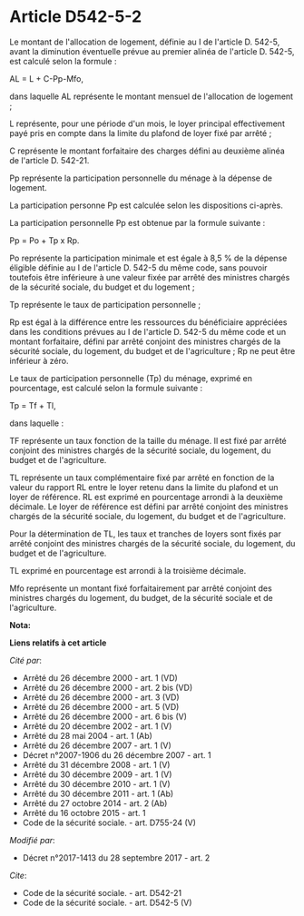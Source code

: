 # Article D542-5-2

Le montant de l'allocation de logement, définie au I de l'article D. 542-5,  avant la diminution éventuelle prévue au premier
alinéa de l'article D. 542-5, est calculé selon la formule :

AL = L + C-Pp-Mfo,

dans laquelle AL représente le montant mensuel de l'allocation de logement ;

L représente, pour une période d'un mois, le loyer principal effectivement payé pris en compte dans la limite du plafond de
loyer fixé par arrêté ;

C représente le montant forfaitaire des charges défini au deuxième alinéa de l'article D. 542-21.

Pp représente la participation personnelle du ménage à la dépense de logement.

La participation personne Pp est calculée selon les dispositions ci-après.

La participation personnelle Pp est obtenue par la formule suivante :

Pp = Po + Tp x Rp.

Po représente la participation minimale et est égale à 8,5 % de la dépense éligible définie au I de l'article D. 542-5 du
même code, sans pouvoir toutefois être inférieure à une valeur fixée par arrêté des ministres chargés de la sécurité sociale,
du budget et du logement ;

Tp représente le taux de participation personnelle ;

Rp est égal à la différence entre les ressources du bénéficiaire appréciées dans les conditions prévues au I de l'article D.
542-5 du même code et un montant forfaitaire, défini par arrêté conjoint des ministres chargés de la sécurité sociale, du
logement, du budget et de l'agriculture ; Rp ne peut être inférieur à zéro.

Le taux de participation personnelle (Tp) du ménage, exprimé en pourcentage, est calculé selon la formule suivante :

Tp = Tf + Tl,

dans laquelle :

TF représente un taux fonction de la taille du ménage. Il est fixé par arrêté conjoint des ministres chargés de la sécurité
sociale, du logement, du budget et de l'agriculture.

TL représente un taux complémentaire fixé par arrêté en fonction de la valeur du rapport RL entre le loyer retenu dans la
limite du plafond et un loyer de référence. RL est exprimé en pourcentage arrondi à la deuxième décimale. Le loyer de
référence est défini par arrêté conjoint des ministres chargés de la sécurité sociale, du logement, du budget et de
l'agriculture.

Pour la détermination de TL, les taux et tranches de loyers sont fixés par arrêté conjoint des ministres chargés de la
sécurité sociale, du logement, du budget et de l'agriculture.

TL exprimé en pourcentage est arrondi à la troisième décimale.

Mfo représente un montant fixé forfaitairement par arrêté conjoint des ministres chargés du logement, du budget, de la
sécurité sociale et de l'agriculture.

**Nota:**



**Liens relatifs à cet article**

_Cité par_:

  - Arrêté du 26 décembre 2000 - art. 1 (VD)
  - Arrêté du 26 décembre 2000 - art. 2 bis (VD)
  - Arrêté du 26 décembre 2000 - art. 3 (VD)
  - Arrêté du 26 décembre 2000 - art. 5 (VD)
  - Arrêté du 26 décembre 2000 - art. 6 bis (V)
  - Arrêté du 20 décembre 2002 - art. 1 (V)
  - Arrêté du 28 mai 2004 - art. 1 (Ab)
  - Arrêté du 26 décembre 2007 - art. 1 (V)
  - Décret n°2007-1906 du 26 décembre 2007 - art. 1
  - Arrêté du 31 décembre 2008 - art. 1 (V)
  - Arrêté du 30 décembre 2009 - art. 1 (V)
  - Arrêté du 30 décembre 2010 - art. 1 (V)
  - Arrêté du 30 décembre 2011 - art. 1 (Ab)
  - Arrêté du 27 octobre 2014 - art. 2 (Ab)
  - Arrêté du 16 octobre 2015 - art. 1
  - Code de la sécurité sociale. - art. D755-24 (V)

_Modifié par_:

  - Décret n°2017-1413 du 28 septembre 2017 - art. 2

_Cite_:

  - Code de la sécurité sociale. - art. D542-21
  - Code de la sécurité sociale. - art. D542-5 (V)

